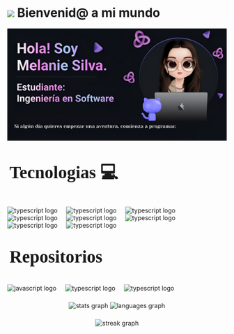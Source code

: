 # <img src="https://i.giphy.com/lonWFYfXEhH9dGnyX0.webp" width="100"/> Bienvenid@ a mi mundo


![Banner](./imag/banner.jpeg)

## <p style="font-family: 'Times New Roman', Times, serif; font-size: 40px; margin-left: 5px;">Tecnologias 💻
<div align="left">
  <img src="https://cdn.jsdelivr.net/gh/devicons/devicon@latest/icons/java/java-original-wordmark.svg" height="200" alt="typescript logo"  />
    <img width="12" />
  <img src="https://cdn.jsdelivr.net/gh/devicons/devicon@latest/icons/html5/html5-plain-wordmark.svg" height="200" 
  alt="typescript logo"  />
    <img width="12" />
  <img src="https://cdn.jsdelivr.net/gh/devicons/devicon@latest/icons/r/r-original.svg" height="200" alt="typescript logo"  />
   <img width="12" />
  <img src="https://cdn.jsdelivr.net/gh/devicons/devicon@latest/icons/bash/bash-original.svg" height="200" alt="typescript logo"  />

  <img width="12" />
  <img src="https://cdn.jsdelivr.net/gh/devicons/devicon@latest/icons/oracle/oracle-original.svg" height="200" alt="typescript logo"  />
    <img width="12" />
  <img src="https://cdn.jsdelivr.net/gh/devicons/devicon@latest/icons/mysql/mysql-original-wordmark.svg" height="200" alt="typescript logo"  />
    <img width="12" />
  <img src="https://cdn.jsdelivr.net/gh/devicons/devicon@latest/icons/latex/latex-original.svg" height="200" alt="typescript logo"  />
    <img width="12" />
  <img src="https://cdn.jsdelivr.net/gh/devicons/devicon@latest/icons/linux/linux-original.svg" height="200" alt="typescript logo"  />

## <p style="font-family: 'Times New Roman', Times, serif; font-size: 40px; margin-left: 5px;">Repositorios 👩🏻‍💻
<div align="left">
<img src="https://cdn.jsdelivr.net/gh/devicons/devicon@latest/icons/gitlab/gitlab-original.svg" height="200" alt="javascript logo"  />
  <img width="12" />
  <img src="https://cdn.jsdelivr.net/gh/devicons/devicon@latest/icons/github/github-original-wordmark.svg" height="200" alt="typescript logo"  />
    <img width="12" />
   <img src="https://cdn.jsdelivr.net/gh/devicons/devicon@latest/icons/git/git-plain-wordmark.svg"height="200" alt="typescript logo"  />
</div>



###

<div align="center">
  <img src="https://github-readme-stats.vercel.app/api?username=katty-dev&hide_title=false&hide_rank=false&show_icons=true&include_all_commits=true&count_private=true&disable_animations=false&theme=dracula&locale=en&hide_border=false" height="150" alt="stats graph"  />
<img src="https://github-readme-stats.vercel.app/api/top-langs?username=katty-dev&locale=en&hide_title=false&layout=compact&card_width=320&langs_count=5&theme=dracula&hide_border=false" height="150" alt="languages graph"/>
  
</div>


###

<div align="center">
  <img src="https://streak-stats.demolab.com?user=katty-dev&locale=en&mode=daily&theme=dark&hide_border=false&border_radius=5&order=3" height="220" alt="streak graph"  />
</div>

###




